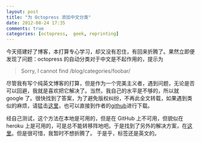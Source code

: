```yaml
---
layout: post
title: "为 Octopress 添加中文分类"
date: 2012-08-24 17:35
comments: true
categories: [octopress,  geek, reprinting]
---
```


今天搭建好了博客，本打算专心学习，却又没有忍住，有回来折腾了。果然立即便发现了问题：octopress 的自动分类对于中文是不起作用的，提示为

> Sorry, I cannot find /blog/categories/foobar/

尽管我有写个纯英文博客的打算，但是作为一个完美主义者，遇到问题，无论是否可以回避，我就是喜欢把它解决了。当然，我自己的水平是不够的，所以就 google
了。很快找到了答案，为了避免版权纠纷，不再此全文转载，如果遇到类似的麻烦，请猛击[这里](http://geron.heroku.com/blog/2012/03/octo-cate-cn-spo)，也可以直接到作者的[github](https://github.com/geron-cn/octopress-study)进行下载。

经自己测试，这个方法在本地是可用的，但是在 GitHub 上不可用，但貌似在 heroku 上是可用的，可是总不能转移阵地吧。于是找到了另外的解决方案，在[这里](http://blog.sprabbit.com/blog/2012/03/23/octopress/)。但是很可惜，我暂时不想折腾了。
于是乎，标签还是英文的。
